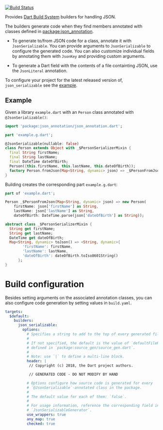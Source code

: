[![Build Status](https://travis-ci.org/dart-lang/json_serializable.svg?branch=master)](https://travis-ci.org/dart-lang/json_serializable)

Provides [Dart Build System] builders for handling JSON.

The builders generate code when they find members annotated with classes defined
in [package:json_annotation].

- To generate to/from JSON code for a class, annotate it with
  `JsonSerializable`. You can provide arguments to `JsonSerializable` to
  configure the generated code. You can also customize individual fields
  by annotating them with `JsonKey` and providing custom arguments.

- To generate a Dart field with the contents of a file containting JSON, use the
  `JsonLiteral` annotation.

To configure your project for the latest released version of,
`json_serializable` see the [example].

## Example

Given a library `example.dart` with an `Person` class annotated with
`@JsonSerializable()`:

```dart
import 'package:json_annotation/json_annotation.dart';

part 'example.g.dart';

@JsonSerializable(nullable: false)
class Person extends Object with _$PersonSerializerMixin {
  final String firstName;
  final String lastName;
  final DateTime dateOfBirth;
  Person({this.firstName, this.lastName, this.dateOfBirth});
  factory Person.fromJson(Map<String, dynamic> json) => _$PersonFromJson(json);
}
```

Building creates the corresponding part `example.g.dart`:

```dart
part of 'example.dart';

Person _$PersonFromJson(Map<String, dynamic> json) => new Person(
    firstName: json['firstName'] as String,
    lastName: json['lastName'] as String,
    dateOfBirth: DateTime.parse(json['dateOfBirth'] as String));

abstract class _$PersonSerializerMixin {
  String get firstName;
  String get lastName;
  DateTime get dateOfBirth;
  Map<String, dynamic> toJson() => <String, dynamic>{
        'firstName': firstName,
        'lastName': lastName,
        'dateOfBirth': dateOfBirth.toIso8601String()
      };
}
```

# Build configuration

Besides setting arguments on the associated annotation classes, you can also
configure code generation by setting values in `build.yaml`.

```yaml
targets:
  $default:
    builders:
      json_serializable:
        options:
          # Specifies a string to add to the top of every generated file.
          #
          # If not specified, the default is the value of `defaultFileHeader`
          # defined in `package:source_gen/source_gen.dart`.
          #
          # Note: use `|` to define a multi-line block.
          header: |
           // Copyright (c) 2018, the Dart project authors.

           // GENERATED CODE - DO NOT MODIFY BY HAND

          # Options configure how source code is generated for every
          # `@JsonSerializable`-annotated class in the package.
          #
          # The default value for each of them: `false`.
          #
          # For usage information, reference the corresponding field in
          # `JsonSerializableGenerator`.
          use_wrappers: true
          any_map: true
          checked: true
```

[example]: https://github.com/dart-lang/json_serializable/blob/master/example
[Dart Build System]: https://github.com/dart-lang/build
[package:json_annotation]: https://pub.dartlang.org/packages/json_annotation
